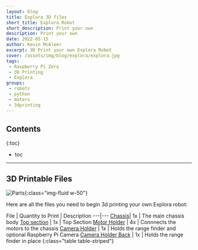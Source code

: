 ```yaml
---
layout: blog
title: Explora 3D files
short_title: Explora Robot
short_description: Print your own
description: Print your own
date: 2022-05-15
author: Kevin McAleer
excerpt: 3D Print your own Explora Robot
cover: /assets/img/blog/explora/explora.jpg
tags:
 - Raspberry Pi Zero
 - 3D Printing
 - Explora
groups:
 - robots
 - python
 - motors
 - 3dprinting
---
```


## Contents

{:toc}
* toc

---

## 3D Printable Files

![Parts](/assets/img/blog/explora/parts.jpg){:class="img-fluid w-50"}

Here are all the files you need to begin 3d printing your own Explora robot:

File | Quantity to Print | Description
---|---
[Chassis](/assets/stl/explora/chassis.stl)| 1x | The main chassis body
[Top section](/assets/stl/explora/top_section.stl) | 1x | Top Section
[Motor Holder](/assets/stl/explora/motor_holder.stl) | 4x | Connnects the motors to the chassis
[Camera Holder](/assets/stl/explora/camera_holder.stl) | 1x | Holds the range finder and optional Raspberry Pi Camera
[Camera Holder Back](/assets/stl/explora/camera_holder_back.stl) | 1x | Holds the range finder in place
{:class="table table-striped"}
